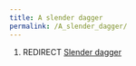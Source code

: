 ```yaml
---
title: A slender dagger
permalink: /A_slender_dagger/
---
```


1.  REDIRECT [Slender dagger](Slender_dagger "wikilink")